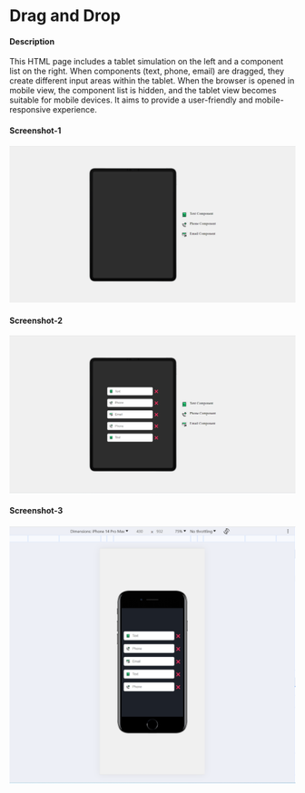 # Drag and Drop

#### Description

This HTML page includes a tablet simulation on the left and a component list on the right. When components (text, phone, email) are dragged, they create different input areas within the tablet. When the browser is opened in mobile view, the component list is hidden, and the tablet view becomes suitable for mobile devices. It aims to provide a user-friendly and mobile-responsive experience.

#### Screenshot-1

<img src="./Screenshot/ss-1.png" />

#### Screenshot-2

<img src="./Screenshot/ss-2.png" />

#### Screenshot-3

<img src="./Screenshot/ss-3.png" />



